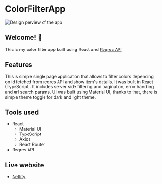# ColorFilterApp

![Design preview of the app](./public/preview.png)

## Welcome! 👋

This is my color filter app built using React and [ Reqres API](https://reqres.in/)

## Features

This is simple single page application that allows to filter colors depending on id fetched from reqres API and show item's details. It was built in React (TypeScript).
It includes server side filtering and pagination, error handling and url search params. 
UI was built using Material UI, thanks to that, there is simple theme toggle for dark and light theme. 

## Tools used

- React
  - Material UI
  - TypeScript
  - Axios
  - React Router
- Reqres API

## Live website

- [Netlify](https://benevolent-muffin-09c9df.netlify.app/)
